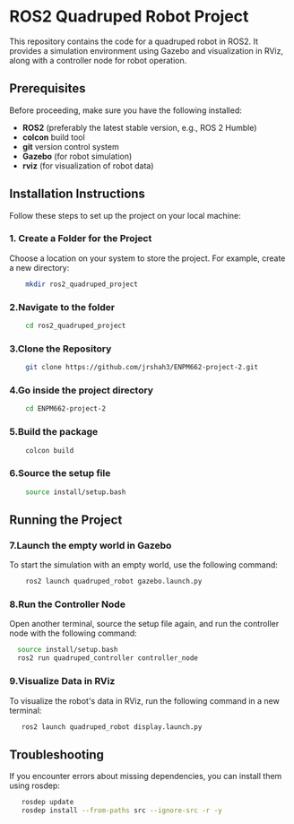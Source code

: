 # ROS2 Quadruped Robot Project

This repository contains the code for a quadruped robot in ROS2. It provides a simulation environment using Gazebo and visualization in RViz, along with a controller node for robot operation.

## Prerequisites

Before proceeding, make sure you have the following installed:

- **ROS2** (preferably the latest stable version, e.g., ROS 2 Humble)
- **colcon** build tool
- **git** version control system
- **Gazebo** (for robot simulation)
- **rviz** (for visualization of robot data)

## Installation Instructions

Follow these steps to set up the project on your local machine:

### 1. Create a Folder for the Project

Choose a location on your system to store the project. For example, create a new directory:

```bash
    mkdir ros2_quadruped_project
```

### 2.Navigate to the folder

```bash
    cd ros2_quadruped_project
```
### 3.Clone the Repository

```bash
    git clone https://github.com/jrshah3/ENPM662-project-2.git
```
### 4.Go inside the project directory

```bash
    cd ENPM662-project-2
```

### 5.Build the package

```bash
    colcon build
```


### 6.Source the setup file

```bash
    source install/setup.bash
```

## Running the Project


### 7.Launch the empty world in Gazebo
To start the simulation with an empty world, use the following command:
```bash
    ros2 launch quadruped_robot gazebo.launch.py
```

### 8.Run the Controller Node
Open another terminal, source the setup file again, and run the controller node with the following command:
```bash
  source install/setup.bash
  ros2 run quadruped_controller controller_node
```
### 9.Visualize Data in RViz
To visualize the robot's data in RViz, run the following command in a new terminal:
```bash
   ros2 launch quadruped_robot display.launch.py
```

## Troubleshooting
If you encounter errors about missing dependencies, you can install them using rosdep:
```bash
   rosdep update
   rosdep install --from-paths src --ignore-src -r -y
```






